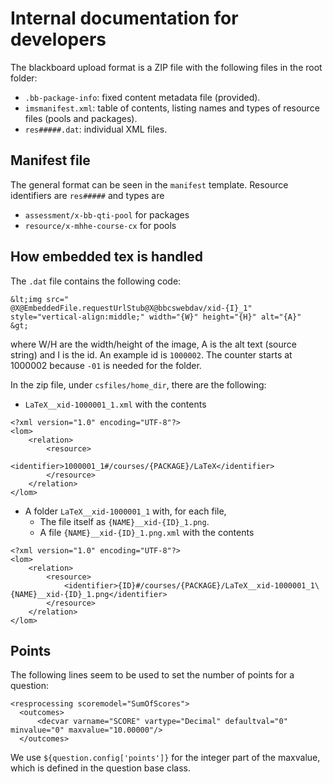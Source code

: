 # Internal documentation for developers

The blackboard upload format is a ZIP file with the following files in the root folder:
  * `.bb-package-info`: fixed content metadata file (provided).
  * `imsmanifest.xml`: table of contents, listing names and types of resource files (pools and packages).
  * `res#####.dat`: individual XML files.

## Manifest file

The general format can be seen in the `manifest` template. Resource identifiers are `res#####` and types are
  * `assessment/x-bb-qti-pool` for packages
  * `resource/x-mhhe-course-cx` for pools

## How embedded tex is handled

The `.dat` file contains the following code:

    &lt;img src="
    @X@EmbeddedFile.requestUrlStub@X@bbcswebdav/xid-{I}_1"
    style="vertical-align:middle;" width="{W}" height="{H}" alt="{A}"
    &gt;

where W/H are the width/height of the image, A is the alt text (source string) and I is the id.
An example id is `1000002`. The counter starts at 1000002 because `-01` is needed for the folder.

In the zip file, under `csfiles/home_dir`, there are the following:

  * `LaTeX__xid-1000001_1.xml` with the contents

```
<?xml version="1.0" encoding="UTF-8"?>
<lom>
    <relation>
        <resource>
            <identifier>1000001_1#/courses/{PACKAGE}/LaTeX</identifier>
        </resource>
    </relation>
</lom>
```

  * A folder `LaTeX__xid-1000001_1` with, for each file,
    * The file itself as `{NAME}__xid-{ID}_1.png`.
    * A file `{NAME}__xid-{ID}_1.png.xml` with the contents

```
<?xml version="1.0" encoding="UTF-8"?>
<lom>
    <relation>
        <resource>
            <identifier>{ID}#/courses/{PACKAGE}/LaTeX__xid-1000001_1\{NAME}__xid-{ID}_1.png</identifier>
        </resource>
    </relation>
</lom>
```

## Points

The following lines seem to be used to set the number of points for a question:

    <resprocessing scoremodel="SumOfScores">
      <outcomes>
          <decvar varname="SCORE" vartype="Decimal" defaultval="0" minvalue="0" maxvalue="10.00000"/>
      </outcomes>

We use `${question.config['points']}` for the integer part of the maxvalue, which is defined in the question base class.
